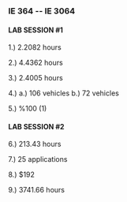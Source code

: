 ### IE 364 -- IE 3064

#### LAB SESSION #1
1.) 2.2082 hours

2.) 4.4362 hours

3.) 2.4005 hours

4.) a.) 106 vehicles b.) 72 vehicles

5.) %100 (1)

#### LAB SESSION #2
6.) 213.43 hours

7.) 25 applications

8.) $192

9.) 3741.66 hours


